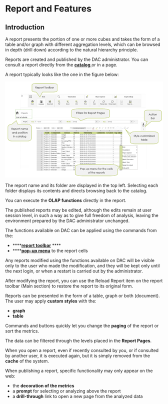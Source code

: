 # Report and Features

## Introduction

A report presents the portion of one or more cubes and takes the form of a table and/or graph with different aggregation levels, which can be browsed in depth \(drill down\) according to the natural hierarchy principle.

Reports are created and published by the DAC administrator. You can consult a report directly from the [**catalog** ](../report-catalog.md)or in a page.

A report typically looks like the one in the figure below:

![](../../.gitbook/assets/image%20%2814%29.png)


  
The report name and its folder are displayed in the top left. Selecting each folder displays its contents and directs browsing back to the catalog.

You can execute the **OLAP functions** directly in the report.

The published reports may be edited, although the edits remain at user session level, in such a way as to give full freedom of analysis, leaving the environment prepared by the DAC administrator unchanged.

The functions available on DAC can be applied using the commands from the:

* \*\*\*\*[**report toolbar**](../repor-toolbar/) ****
* \*\*\*\*[**pop-up menu**](pop-up-menu/) to the report cells

Any reports modified using the functions available on DAC will be visible only to the user who made the modification, and they will be kept only until the next login, or when a restart is carried out by the administrator.

After modifying the report, you can use the Reload Report item on the report toolbar \(Main section\) to restore the report to its original form.

Reports can be presented in the form of a table, graph or both \(document\). The user may apply **custom styles** with the:

* **graph**
* **table**

Commands and buttons quickly let you change the **paging** of the report or sort the metrics.

The data can be filtered through the levels placed in the **Report Pages**.

When you open a report, even if recently consulted by you, or if consulted by another user, it is executed again, but it is simply removed from the **cache** of the system.

When publishing a report, specific functionality may only appear on the web:

* the **decoration of the metrics**
* a **prompt** for selecting or analyzing above the report
* a **drill-through** link to open a new page from the analyzed data



